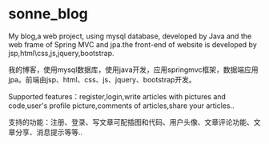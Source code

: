 # sonne_blog
My blog,a web project, using mysql database, developed by Java and the web frame of Spring MVC and jpa.the front-end of website is developed by jsp,html\css,js,jquery,bootstrap.

我的博客，使用mysql数据库，使用java开发，应用springmvc框架，数据端应用jpa。前端由jsp、html、css、js、jquery、bootstrap开发。

Supported features：register,login,write articles with pictures and code,user's profile picture,comments of articles,share your articles..

支持的功能：注册、登录、写文章可配插图和代码、用户头像、文章评论功能、文章分享、消息提示等等..


